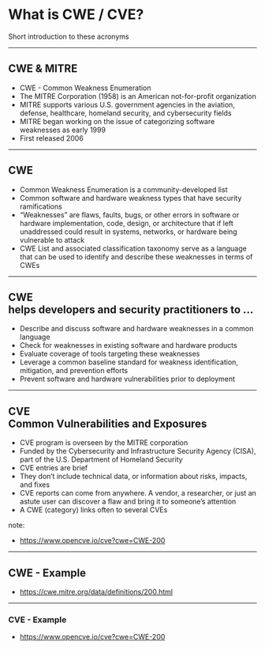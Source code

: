 # What is CWE / CVE?

Short introduction to these acronyms

---
<!-- .slide: data-background-image="./content/images/mitre.jpg" data-background-size="15%" data-background-position="right 2% top 2%"-->
## CWE & MITRE

- CWE - Common Weakness Enumeration
- The MITRE Corporation (1958) is an American not-for-profit organization<!-- .element: style="font-size:0.9em"-->
- MITRE supports various U.S. government agencies in the aviation, defense, healthcare, homeland security, and cybersecurity fields<!-- .element: style="font-size:0.9em"-->
- MITRE began working on the issue of categorizing software weaknesses as early 1999
- First released 2006<!-- .element: style="font-size:0.9em"-->

---
## CWE

- Common Weakness Enumeration is a community-developed list<!-- .element: style="font-size:0.9em"-->
- Common software and hardware weakness types that have security ramifications
- “Weaknesses” are flaws, faults, bugs, or other errors in software or hardware implementation, code, design, or architecture that if left unaddressed could result in systems, networks, or hardware being vulnerable to attack<!-- .element: style="font-size:0.9em"-->
- CWE List and associated classification taxonomy serve as a language that can be used to identify and describe these weaknesses in terms of CWEs<!-- .element: style="font-size:0.9em"-->

---
## CWE<br>helps developers and security practitioners to ...

- Describe and discuss software and hardware weaknesses in a common language
- Check for weaknesses in existing software and hardware products
- Evaluate coverage of tools targeting these weaknesses
- Leverage a common baseline standard for weakness identification, mitigation, and prevention efforts
- Prevent software and hardware vulnerabilities prior to deployment

---
## CVE<br>Common Vulnerabilities and Exposures

- CVE program is overseen by the MITRE corporation<!-- .element: style="font-size:0.9em"-->
- Funded by the Cybersecurity and Infrastructure Security Agency (CISA), part of the U.S. Department of Homeland Security<!-- .element: style="font-size:0.9em"-->
- CVE entries are brief<!-- .element: style="font-size:0.9em"-->
- They don’t include technical data, or information about risks, impacts, and fixes<!-- .element: style="font-size:0.9em"-->
- CVE reports can come from anywhere. A vendor, a researcher, or just an astute user can discover a flaw and bring it to someone’s attention<!-- .element: style="font-size:0.9em"-->
- A CWE (category) links often to several CVEs<!-- .element: style="font-size:0.9em"-->

note:

- https://www.opencve.io/cve?cwe=CWE-200

---
## CWE - Example

- https://cwe.mitre.org/data/definitions/200.html

---
### CVE - Example

- https://www.opencve.io/cve?cwe=CWE-200
